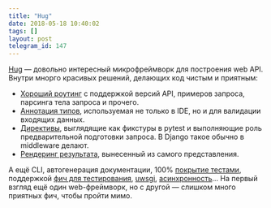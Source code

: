```yaml
---
title: "Hug"
date: 2018-05-18 10:40:02
tags: []
layout: post
telegram_id: 147
---
```


[Hug](http://www.hug.rest/) — довольно интересный микрофреймворк для построения web API. Внутри мнорго красивых решений, делающих код чистым и приятным:

+ [Хороший роутинг](http://www.hug.rest/website/learn/routing) с поддержкой версий API, примеров запроса, парсинга тела запроса и прочего.
+ [Аннотация типов](http://www.hug.rest/website/learn/type_annotation), используемая не только в IDE, но и для валидации входящих данных.
+ [Директивы](http://www.hug.rest/website/learn/directives), выглядящие как фикстуры в pytest и выполняющие роль предварительной подготовки запроса. В Django такое обычно в middleware делают.
+ [Рендеринг результата](http://www.hug.rest/website/learn/output_formats), вынесенный из самого представления.

А ещё CLI, автогенерация документации, 100% [покрытие тестами](https://coveralls.io/github/timothycrosley/hug?branch=master), поддержкой [фич для тестирования](https://github.com/timothycrosley/hug#testing-hug-apis), [uwsgi](https://github.com/timothycrosley/hug#running-hug-with-other-wsgi-based-servers), [асинхронность](https://github.com/timothycrosley/hug#asyncio-support)... На первый взгляд ещё один web-фреймворк, но с другой — слишком много приятных фич, чтобы пройти мимо.
